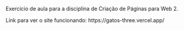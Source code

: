 <p> Exercício de aula para a disciplina de Criação de Páginas para Web 2.</p>
<p>Link para ver o site funcionando: <a>https://gatos-three.vercel.app/</a></p>
